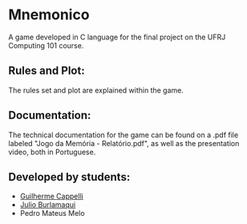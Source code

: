 # Mnemonico
A game developed in C language for the final project on the UFRJ Computing 101 course.

## Rules and Plot:
The rules set and plot are explained within the game.

## Documentation:
The technical documentation for the game can be found on a .pdf file labeled "Jogo da Memória - Relatório.pdf", as well as the presentation video, both in Portuguese.

## Developed by students:
+ [Guilherme Cappelli](https://github.com/zezedp)
+ [Julio Burlamaqui](https://github.com/JulioBurlamaqui)
+ Pedro Mateus Melo
